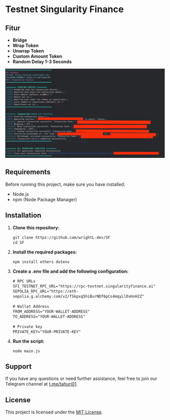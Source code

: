 # Testnet Singularity Finance

## Fitur

- **Bridge**
- **Wrap Token**
- **Unwrap Token**
- **Custom Amount Token**
- **Random Delay 1-3 Seconds**

![Feature Singularity Finance](Singularity.png)

## Requirements

Before running this project, make sure you have installed:

- Node.js
- npm (Node Package Manager)

## Installation

1. **Clone this repository:**

    ```plaintext
    git clone https://github.com/wrightL-dev/SF
    cd SF

2. **Install the required packages:**

    ```plaintext
    npm install ethers dotenv
3. **Create a .env file and add the following configuration:**

    ```plaintext
   # RPC URLs
   SFI_TESTNET_RPC_URL="https://rpc-testnet.singularityfinance.ai"
   SEPOLIA_RPC_URL="https://eth-sepolia.g.alchemy.com/v2/fSkpxq5hiBurNDf6pCs4mqyLlDxHsH2Z"

   # Wallet Address
   FROM_ADDRESS="YOUR-WALLET-ADDRESS"
   TO_ADDRESS="YOUR-WALLET-ADDRESS"

   # Private key
   PRIVATE_KEY="YOUR-PRIVATE-KEY"
4. **Run the script:**

   ```plaintext
   node main.js
## Support

If you have any questions or need further assistance, feel free to join our Telegram channel at [t.me/tahuri01](https://t.me/tahuri01).

## License

This project is licensed under the [MIT License](LICENSE).
